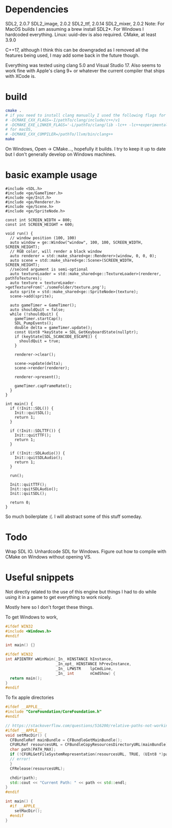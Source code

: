 # Dependencies
SDL2, 2.0.7
SDL2_image, 2.0.2
SDL2_ttf, 2.0.14
SDL2_mixer, 2.0.2
Note: For MacOS builds I am assuming a brew install SDL2*. For Windows I hardcoded everything.
Linux: uuid-dev is also required.
CMake, at least 3.9.0

C++17, although I think this can be downgraded as I removed all the features
being used, I may add some back in the future though.

Everything was tested using clang 5.0 and Visual Studio 17. Also seems to work fine
with Apple's clang 9+ or whatever the current compiler that ships with XCode is.

# build
```sh
cmake .
# if you need to install clang manually I used the following flags for Linux,
# -DCMAKE_CXX_FLAGS=-I/pathTo/clang/include/c++/v1
# -DCMAKE_EXE_LINKER_FLAGS='-L/pathTo/clang/lib -lc++ -lc++experimental'
# for macOS,
# -DCMAKE_CXX_COMPILER=/pathTo/llvm/bin/clang++
make
```

On Windows, Open -> CMake..., hopefully it builds. I try to keep it up to date but
I don't generally develop on Windows machines.

# basic example usage
```
#include <SDL.h>
#include <ge/GameTimer.h>
#include <ge/Init.h>
#include <ge/Renderer.h>
#include <ge/Scene.h>
#include <ge/SpriteNode.h>

const int SCREEN_WIDTH = 800;
const int SCREEN_HEIGHT = 600;

void run() {
  // window position (100, 100)
  auto window = ge::Window("window", 100, 100, SCREEN_WIDTH, SCREEN_HEIGHT);
  // RGB color, will render a black window
  auto renderer = std::make_shared<ge::Renderer>(window, 0, 0, 0);
  auto scene = std::make_shared<ge::Scene>(SCREEN_WIDTH, SCREEN_HEIGHT);
  //second argument is semi-optional
  auto textureLoader = std::make_shared<ge::TextureLoader>(renderer, pathToTextures);
  auto texture = textureLoader->getTextureFrom('./someFolder/texture.png');
  auto sprite = std::make_shared<ge::SpriteNode>(texture);
  scene->add(sprite);

  auto gameTimer = GameTimer();
  auto shouldQuit = false;
  while (!shouldQuit) {
    gameTimer.startCap();
    SDL_PumpEvents();
    double delta = gameTimer.update();
    const Uint8 *keyState = SDL_GetKeyboardState(nullptr);
    if (keyState[SDL_SCANCODE_ESCAPE]) {
      shouldQuit = true;
    }

    renderer->clear();

    scene->update(delta);
    scene->render(renderer);

    renderer->present();

    gameTimer.capFrameRate();
  }
}

int main() {
  if (!Init::SDL()) {
    Init::quitSDL();
    return 1;
  }

  if (!Init::SDLTTF()) {
    Init::quitTTF();
    return 1;
  }

  if (!Init::SDLAudio()) {
    Init::quitSDLAudio();
    return 1;
  }

  run();

  Init::quitTTF();
  Init::quitSDLAudio();
  Init::quitSDL();

  return 0;
}

```

So much boilerplate :(. I will abstract some of this stuff someday.

# Todo
Wrap SDL IO.
Unhardcode SDL for Windows.
Figure out how to compile with CMake on Windows without opening VS.

# Useful snippets
Not directly related to the use of this engine but things I had to do while using it in
a game to get everything to work nicely.

Mostly here so I don't forget these things.

To get Windows to work,
```c++
#ifdef WIN32
#include <Windows.h>
#endif

int main() {}

#ifdef WIN32
int APIENTRY wWinMain(_In_ HINSTANCE hInstance,
                      _In_opt_ HINSTANCE hPrevInstance,
                      _In_ LPWSTR    lpCmdLine,
                      _In_ int       nCmdShow) {
  return main();
}
#endif
```

To fix apple directories
```c++
#ifdef __APPLE__
#include "CoreFoundation/CoreFoundation.h"
#endif

// https://stackoverflow.com/questions/516200/relative-paths-not-working-in-xcode-c}
#ifdef __APPLE__
void setMacDir() {
  CFBundleRef mainBundle = CFBundleGetMainBundle();
  CFURLRef resourcesURL = CFBundleCopyResourcesDirectoryURL(mainBundle);
  char path[PATH_MAX];
  if (!CFURLGetFileSystemRepresentation(resourcesURL, TRUE, (UInt8 *)path, PATH_MAX)) {
  // error!
  }
  CFRelease(resourcesURL);

  chdir(path);
  std::cout << "Current Path: " << path << std::endl;
}
#endif

int main() {
  #if __APPLE__
    setMacDir();
  #endif
}
```
